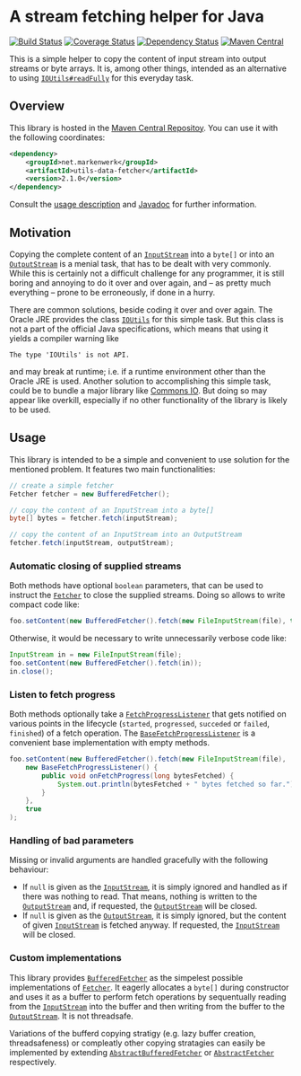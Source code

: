 # A stream fetching helper for Java

[![Build Status](https://travis-ci.org/markenwerk/java-utils-data-fetcher.svg?branch=master)](https://travis-ci.org/markenwerk/java-utils-data-fetcher)
[![Coverage Status](https://coveralls.io/repos/markenwerk/java-utils-data-fetcher/badge.svg?branch=master&service=github)](https://coveralls.io/github/markenwerk/java-utils-data-fetcher?branch=master)
[![Dependency Status](https://www.versioneye.com/user/projects/562bcca036d0ab00160013f7/badge.svg)](https://www.versioneye.com/user/projects/562bcca036d0ab00160013f7)
[![Maven Central](https://maven-badges.herokuapp.com/maven-central/net.markenwerk/utils-data-fetcher/badge.svg)](https://maven-badges.herokuapp.com/maven-central/net.markenwerk/utils-data-fetcher)

This is a simple helper to copy the content of input stream into output streams or byte arrays. It is, among other things, intended as an alternative to using [`IOUtils#readFully`](http://grepcode.com/file/repository.grepcode.com/java/root/jdk/openjdk/7u40-b43/sun/misc/IOUtils.java#IOUtils.readFully%28java.io.InputStream%2Cint%2Cboolean%29) for this everyday task.

## Overview

This library is hosted in the [Maven Central Repositoy](http://search.maven.org/#artifactdetails|net.markenwerk|utils-data-fetcher|2.1.0|jar). You can use it with the following coordinates:

```xml
<dependency>
	<groupId>net.markenwerk</groupId>
	<artifactId>utils-data-fetcher</artifactId>
	<version>2.1.0</version>
</dependency>
```

Consult the [usage description](#usage) and [Javadoc](http://markenwerk.github.io/java-utils-data-fetcher/javadoc/2.1.0/index.html) for further information.

## Motivation

Copying the complete content of an [`InputStream`][InputStream] into a `byte[]` or into an [`OutputStream`][OutputStream] is a menial task, that has to be dealt with very commonly. While this is certainly not a difficult challenge for any programmer, it is still boring and annoying to do it over and over again, and – as pretty much everything – prone to be erroneously, if done in a hurry.

There are common solutions, beside coding it over and over again. The Oracle JRE provides the class [`IOUtils`](http://grepcode.com/file/repository.grepcode.com/java/root/jdk/openjdk/7u40-b43/sun/misc/IOUtils.java) for this simple task. But this class is not a part of the official Java specifications, which means that using it yields a compiler warning like

```
The type 'IOUtils' is not API.
```

and may break at runtime; i.e. if a runtime environment other than the Oracle JRE is used. Another solution to accomplishing this simple task, could be to bundle a major library like [Commons IO](http://commons.apache.org/proper/commons-io/). But doing so may appear like overkill, especially if no other functionality of the library is likely to be used.


## Usage

This library is intended to be a simple and convenient to use solution for the mentioned problem. It features two main functionalities:

```java
// create a simple fetcher
Fetcher fetcher = new BufferedFetcher();

// copy the content of an InputStream into a byte[]
byte[] bytes = fetcher.fetch(inputStream);

// copy the content of an InputStream into an OutputStream
fetcher.fetch(inputStream, outputStream);
```

### Automatic closing of supplied streams

Both methods have optional `boolean` parameters, that can be used to instruct the [`Fetcher`][Fetcher] to close the supplied streams. Doing so allows to write compact code like:

```java
foo.setContent(new BufferedFetcher().fetch(new FileInputStream(file), true));
```

Otherwise, it would be necessary to write unnecessarily verbose code like:

```java
InputStream in = new FileInputStream(file);
foo.setContent(new BufferedFetcher().fetch(in));
in.close();
```

### Listen to fetch progress

Both methods optionally take a [`FetchProgressListener`][FetchProgressListener] that gets notified on various points in the lifecycle (`started`, `progressed`, `succeded` or `failed`, `finished`) of a fetch operation. The [`BaseFetchProgressListener`][BaseFetchProgressListener] is a convenient base implementation with empty methods.

```java
foo.setContent(new BufferedFetcher().fetch(new FileInputStream(file),
	new BaseFetchProgressListener() {
		public void onFetchProgress(long bytesFetched) {
			System.out.println(bytesFetched + " bytes fetched so far.");
		}
	},
	true
);
```

### Handling of bad parameters

Missing or invalid arguments are handled gracefully with the following behaviour:

 - If `null` is given as the [`InputStream`][InputStream], it is simply ignored and handled as if there was nothing to read. That means, nothing is written to the [`OutputStream`][OutputStream] and, if requested, the [`OutputStream`][OutputStream] will be closed. 
 - If `null` is given as the [`OutputStream`][OutputStream], it is simply ignored, but the content of given [`InputStream`][InputStream] is fetched anyway. If requested, the [`InputStream`][InputStream] will be closed. 
 
### Custom implementations
 
This library provides [`BufferedFetcher`][BufferedFetcher] as the simpelest possible implementations of [`Fetcher`][Fetcher]. It eagerly allocates a `byte[]` during constructor and uses it as a buffer to perform fetch operations by sequentually reading from the [`InputStream`][InputStream] into the buffer and then writing from the buffer to the [`OutputStream`][OutputStream]. It is not threadsafe.

Variations of the bufferd copying stratigy (e.g. lazy buffer creation, threadsafeness) or compleatly other copying stratagies can easily be implemented by extending [`AbstractBufferedFetcher`][AbstractBufferedFetcher] or [`AbstractFetcher`][AbstractFetcher] respectively.
 
[AbstractBufferedFetcher]: http://static.javadoc.io/net.markenwerk/utils-data-fetcher/2.1.0/index.html?net/markenwerk/utils/data/fetcher/AbstractBufferedFetcher.html
[AbstractFetcher]: http://static.javadoc.io/net.markenwerk/utils-data-fetcher/2.1.0/index.html?net/markenwerk/utils/data/fetcher/AbstractFetcher.html
[BaseFetchProgressListener]: http://static.javadoc.io/net.markenwerk/utils-data-fetcher/2.1.0/index.html?net/markenwerk/utils/data/fetcher/BaseFetchProgressListener.html
[BufferedFetcher]: http://static.javadoc.io/net.markenwerk/utils-data-fetcher/2.1.0/index.html?net/markenwerk/utils/data/fetcher/BufferedFetcher.html
[Fetcher]: http://static.javadoc.io/net.markenwerk/utils-data-fetcher/2.1.0/index.html?net/markenwerk/utils/data/fetcher/Fetcher.html
[FetchProgressListener]: http://static.javadoc.io/net.markenwerk/utils-data-fetcher/2.1.0/index.html?net/markenwerk/utils/data/fetcher/FetchProgressListener.html

[InputStream]: http://docs.oracle.com/javase/6/docs/api/index.html?java/io/InputStream.html
[OutputStream]: http://docs.oracle.com/javase/6/docs/api/index.html?java/io/OutputStream.html
